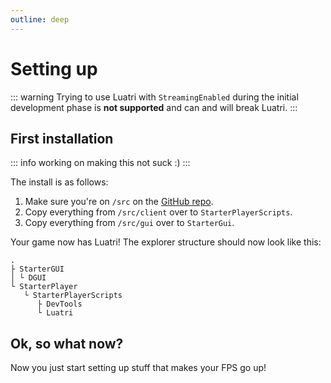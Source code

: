 ```yaml
---
outline: deep
---
```


# Setting up
::: warning
 Trying to use Luatri with `StreamingEnabled` during the initial development phase is **not supported** and can and will break Luatri.
:::
## First installation

::: info
working on making this not suck :)
:::

The install is as follows:
1. Make sure you're on `/src` on the [GitHub repo](https://github.com/Opticworks/Luatri/tree/main/src).
2. Copy everything from `/src/client` over to `StarterPlayerScripts`.
3. Copy everything from `/src/gui` over to `StarterGui`.

Your game now has Luatri! The explorer structure should now look like this:

```
. 
├ StarterGUI
│ └ DGUI
└ StarterPlayer
   └ StarterPlayerScripts
      ├ DevTools
      └ Luatri
```

## Ok, so what now?

Now you just start setting up stuff that makes your FPS go up!